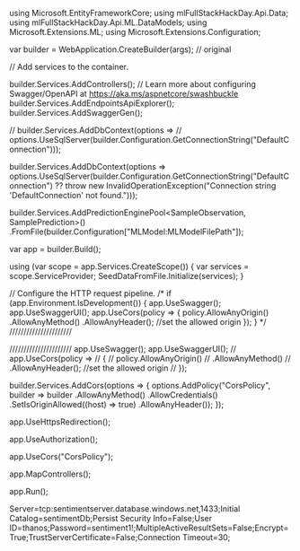 using Microsoft.EntityFrameworkCore;
using mlFullStackHackDay.Api.Data;
using mlFullStackHackDay.Api.ML.DataModels;
using Microsoft.Extensions.ML;
using Microsoft.Extensions.Configuration;

var builder = WebApplication.CreateBuilder(args);
// original

// Add services to the container.

builder.Services.AddControllers();
// Learn more about configuring Swagger/OpenAPI at https://aka.ms/aspnetcore/swashbuckle
builder.Services.AddEndpointsApiExplorer();
builder.Services.AddSwaggerGen();

// builder.Services.AddDbContext<ApplicationDbContext>(options =>
//     options.UseSqlServer(builder.Configuration.GetConnectionString("DefaultConnection")));

builder.Services.AddDbContext<ApplicationDbContext>(options =>
    options.UseSqlServer(builder.Configuration.GetConnectionString("DefaultConnection") ?? throw new InvalidOperationException("Connection string 'DefaultConnection' not found.")));


builder.Services.AddPredictionEnginePool<SampleObservation, SamplePrediction>()
                    .FromFile(builder.Configuration["MLModel:MLModelFilePath"]);

var app = builder.Build();

using (var scope = app.Services.CreateScope())
{
    var services = scope.ServiceProvider;
    SeedDataFromFile.Initialize(services);
}

// Configure the HTTP request pipeline.
/* if (app.Environment.IsDevelopment())
{
    app.UseSwagger();
    app.UseSwaggerUI();
    app.UseCors(policy =>
      {
          policy.AllowAnyOrigin()
                  .AllowAnyMethod()
                  .AllowAnyHeader();  //set the allowed origin
      });
}
 */
//////////////////////

//////////////////////
app.UseSwagger();
app.UseSwaggerUI();
// app.UseCors(policy =>
//   {
//       policy.AllowAnyOrigin()
//               .AllowAnyMethod()
//               .AllowAnyHeader();  //set the allowed origin
//   });

builder.Services.AddCors(options =>
{
    options.AddPolicy("CorsPolicy",
    builder => builder
    .AllowAnyMethod()
    .AllowCredentials()
    .SetIsOriginAllowed((host) => true)
    .AllowAnyHeader());
});

app.UseHttpsRedirection();

app.UseAuthorization();

app.UseCors("CorsPolicy");


app.MapControllers();

app.Run();


Server=tcp:sentimentserver.database.windows.net,1433;Initial Catalog=sentimentDb;Persist Security Info=False;User ID=thanos;Password=sentiment1!;MultipleActiveResultSets=False;Encrypt=True;TrustServerCertificate=False;Connection Timeout=30;